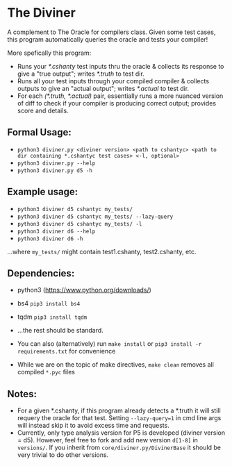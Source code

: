 # The Diviner
A complement to The Oracle for compilers class. Given some test cases, this program automatically queries the oracle and tests your compiler!

More spefically this program:
* Runs your *\*.cshanty* test inputs thru the oracle & collects its response to give a "true output"; writes *\*.truth* to test dir.
* Runs all your test inputs through your compiled compiler & collects outputs to give an "actual output"; writes *\*.actual* to test dir.
* For each *(\*.truth, \*.actual)* pair, essentially runs a more nuanced version of diff to check if your compiler is producing correct output; provides score and details.       

## Formal Usage:
* `python3 diviner.py <diviner version> <path to cshantyc> <path to dir containing *.cshantyc test cases> <-l, optional>`
* `python3 diviner.py --help`
* `python3 diviner.py d5 -h`

## Example usage:
* `python3 diviner d5 cshantyc my_tests/`
* `python3 diviner d5 cshantyc my_tests/ --lazy-query`
* `python3 diviner d5 cshantyc my_tests/ -l`
* `python3 diviner d6 --help`
* `python3 diviner d6 -h`
    
...where `my_tests/` might contain test1.cshanty, test2.cshanty, etc.
    
## Dependencies:
* python3 (https://www.python.org/downloads/)
* bs4 `pip3 install bs4`
* tqdm `pip3 install tqdm`
* ...the rest should be standard.

* You can also (alternatively) run `make install` or `pip3 install -r requirements.txt` for convenience
* While we are on the topic of make directives, `make clean` removes all compiled `*.pyc` files
    
    
## Notes:
* For a given *.cshanty, if this program already detects a *.truth it will still requery the oracle for that test. Setting `--lazy-query=1` in cmd line args will instead skip it to avoid excess time and requests.
* Currently, only type analysis version for P5 is developed (diviner version = d5). However, feel free to fork and add new version `d[1-8]` in `versions/`. If you inherit from `core/diviner.py/DivinerBase` it should be very trivial to do other versions. 
